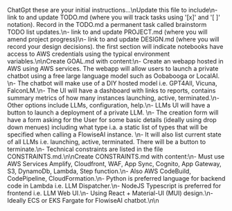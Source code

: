 ChatGpt these are your initial instructions...\nUpdate this file to include\n- link to and update TODO.md (where you will track tasks using '[x]' and '[ ]' notation).  Record in the TODO.md a permanent task called brainstorm TODO list updates.\n- link to and update PROJECT.md (where you will amend project progress)\n- link to and update DESIGN.md (where you will record your design decisions).  the first section will indicate notebooks have access to AWS credentials using the typical  environment variables.\n\nCreate GOAL.md with content:\n- Create an webapp hosted in AWS using AWS services.  The webapp will allow users to launch a private chatbot using a free large language model such as Oobabooga or LocalAI. \n- The chatbot will make use of a DIY hosted model i.e. GPT4All, Vicuna, FalconLM.\n- The UI will have a dashboard with links to reports, contains summary metrics of how many instances launching, active, terminated.\n- Other options include LLMs, configuration, help.\n- LLMs UI will have a button to launch a deployment of a private LLM.  \n- The creation form will have a form asking for the User for some basic details (ideally using drop down menues) including what type i.a. a static list of types that will be specified when calling a FlowiseAI instance. \n- It will also list current state of all LLMs i.e. launching, active, terminated.  There will be a button to terminate.\n- Technical constraints are listed in the file CONSTRAINTS.md.\n\nCreate CONSTRAINTS.md with content:\n- Must use AWS Services Amplify, Cloudfront, WAF, App Sync, Cognito, App Gateway, S3, DynamoDb, Lambda, Step function.\n- Also AWS CodeBuild, CodePipeline, CloudFormation.\n- Python is preferred language for backend code in Lambda i.e. LLM Dispatcher.\n- NodeJS Typescript is preferred for frontend i.e. LLM Web UI.\n- Using React + Material-UI (MUI) design.\n- Ideally ECS or EKS Fargate for FlowiseAI chatbot.\n\n